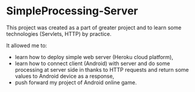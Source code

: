 # SimpleProcessing-Server


This project was created as a part of greater project and to learn some technologies (Servlets, HTTP) by practice.

It allowed me to:

- learn how to deploy simple web server (Heroku cloud platform),
- learn how to connect client (Android) with server and do some processing at server side in thanks to HTTP requests and return some values to Android device as a response,
- push forward my project of Android online game.
